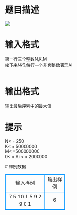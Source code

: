 # 

 
 # 题目描述 
<p>
<img border="0" src="/source/joyoi/tyvj-2681/img/aHR0cDovL3d3dy5qb3lvaS5jbi9wcm9ibGVtL3R5dmotMjY4MS9wcm9ibGVtc19pbWFnZXMvMzE1OC8xODg5LmpwZw==.jpg"> </p> 

 
 # 输入格式 
<p>
第一行三个整数N,K,M<br>接下来N行,每行一个非负整数表示Ai<br><br></p> 

 
 # 输出格式 
<p>
输出最后序列中的最大值<br></p> 

 
 # 提示 
<p>
N< = 250<br>K< = 50000000<br>M< =500000000<br>0< = Ai < = 2000000</p> 
# 样例数据
<style>
        table,table tr th, table tr td { border:1px solid #0094ff; }
        table { width: 200px; min-height: 25px; line-height: 25px; text-align: center; border-collapse: collapse;}   
    </style>
<table>
	<tr>
		<td>输入样例</td>
		<td>输出样例</td>
	</tr>
<tr><td>7 5 10
1
5
9
2
9
0
1

</td><td>6</td></tr></table>
